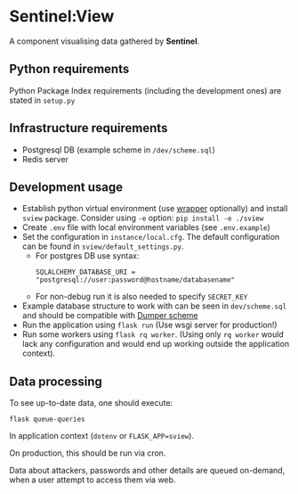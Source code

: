 # Sentinel:View

A component visualising data gathered by **Sentinel**.

## Python requirements

Python Package Index requirements (including the development ones) are stated in
`setup.py`

## Infrastructure requirements

- Postgresql DB (example scheme in `/dev/scheme.sql`)
- Redis server


## Development usage

- Establish python virtual environment (use
  [wrapper](https://virtualenvwrapper.readthedocs.io/en/latest/) optionally)
  and install `sview` package. Consider using `-e` option: `pip install -e ./sview`
- Create `.env` file with local environment variables (see `.env.example`)
- Set the configuration in `instance/local.cfg`. The default configuration
  can be found in `sview/default_settings.py`.
    - For postgres DB use syntax:
        ```
        SQLALCHEMY_DATABASE_URI = "postgresql://user:password@hostname/databasename"
        ```
    - For non-debug run it is also needed to specify `SECRET_KEY`
- Example database structure to work with can be seen in `dev/scheme.sql` and
  should be compatible with
  [Dumper scheme](https://gitlab.labs.nic.cz/turris/sentinel/dumper/blob/master/scheme.sql)
- Run the application using `flask run` (Use wsgi server for production!)
- Run some workers using `flask rq worker`. (Using only `rq worker` would lack
  any configuration and would end up working outside the application context).


## Data processing

To see up-to-date data, one should execute:

```
flask queue-queries
```

In application context (`dotenv` or `FLASK_APP=sview`).

On production, this should be run via cron.


Data about attackers, passwords and other details are queued on-demand, when a
user attempt to access them via web.
